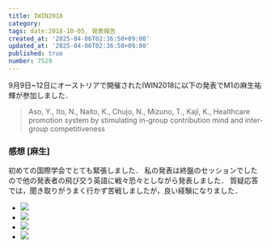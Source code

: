 ```yaml
---
title: IWIN2018
category:
tags: date:2018-10-05, 発表報告
created_at: '2025-04-06T02:36:50+09:00'
updated_at: '2025-04-06T02:36:50+09:00'
published: true
number: 7529
---
```




9月9日~12日にオーストリアで開催されたIWIN2018に以下の発表でM1の麻生祐輝が参加しました．

> Aso, Y., Ito, N., Naito, K., Chujo, N., Mizuno, T., Kaji, K., Healthcare promotion system by stimulating in-group contribution mind and inter-group competitiveness

### 感想 [麻生]
初めての国際学会でとても緊張しました．
私の発表は終盤のセッションでしたので他の発表者の飛び交う英語に戦々恐々としながら発表しました．
質疑応答では，聞き取りがうまく行かず苦戦しましたが，良い経験になりました．

<div class="img-container">
    <ul class="slider">
        <li><img src="https://img.esa.io/uploads/production/attachments/13979/2025/04/06/148142/78882ff7-d220-4748-9895-c4cb75d672d3.webp"  /></li>
        <li><img src="https://img.esa.io/uploads/production/attachments/13979/2025/04/06/148142/98294f58-20b2-4876-be23-6f5a3791358a.webp"  /></li>
        <li><img src="https://img.esa.io/uploads/production/attachments/13979/2025/04/06/148142/f9f56a95-31f4-4fc0-8a41-74d73684d3a8.webp"  /></li>
        <li><img src="https://img.esa.io/uploads/production/attachments/13979/2025/04/06/148142/185509eb-9ce7-479b-b414-6185b43135d8.webp"  /></li>
    </ul>
</div>

